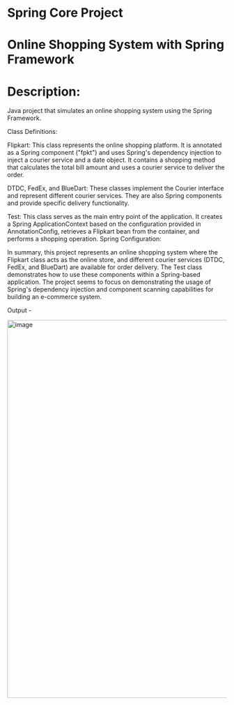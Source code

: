 # Spring Core Project 
# Online Shopping System with Spring Framework

# Description:
Java project that simulates an online shopping system using the Spring Framework. 

Class Definitions:

Flipkart: This class represents the online shopping platform. It is annotated as a Spring component ("fpkt") and uses Spring's dependency injection to inject a courier service and a date object.
It contains a shopping method that calculates the total bill amount and uses a courier service to deliver the order.

DTDC, FedEx, and BlueDart: These classes implement the Courier interface and represent different courier services. They are also Spring components and provide specific delivery functionality.

Test: This class serves as the main entry point of the application. It creates a Spring ApplicationContext based on the configuration provided in AnnotationConfig, retrieves a Flipkart bean from the container, and performs a shopping operation.
Spring Configuration:

In summary, this project represents an online shopping system where the Flipkart class acts as the online store, and different courier services (DTDC, FedEx, and BlueDart) are available for order delivery.
The Test class demonstrates how to use these components within a Spring-based application. 
The project seems to focus on demonstrating the usage of Spring's dependency injection and component scanning capabilities for building an e-commerce system.

Output - 

<img width="867" alt="image" src="https://github.com/VaishnaviSh14/Spring-Core-Project-/assets/123576868/cfc3d810-2a74-4924-9224-19492dac9e74">


